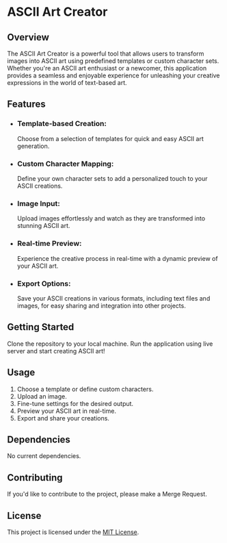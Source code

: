 # ASCII Art Creator
## Overview
The ASCII Art Creator is a powerful tool that allows users to transform images into ASCII art using predefined templates or custom character sets. Whether you're an ASCII art enthusiast or a newcomer, this application provides a seamless and enjoyable experience for unleashing your creative expressions in the world of text-based art.

## Features
- ### Template-based Creation:
    Choose from a selection of templates for quick and easy ASCII art generation.

- ### Custom Character Mapping:
    Define your own character sets to add a personalized touch to your ASCII creations.

- ### Image Input:
    Upload images effortlessly and watch as they are transformed into stunning ASCII art.

- ### Real-time Preview:
    Experience the creative process in real-time with a dynamic preview of your ASCII art.

- ### Export Options:
    Save your ASCII creations in various formats, including text files and images, for easy sharing and integration into other projects.

## Getting Started
Clone the repository to your local machine.
Run the application using live server and start creating ASCII art!

## Usage
1. Choose a template or define custom characters.
2. Upload an image.
3. Fine-tune settings for the desired output.
4. Preview your ASCII art in real-time.
5. Export and share your creations.

## Dependencies
No current dependencies.

## Contributing
If you'd like to contribute to the project, please make a Merge Request.

## License
This project is licensed under the [MIT License](https://opensource.org/license/mit/).
